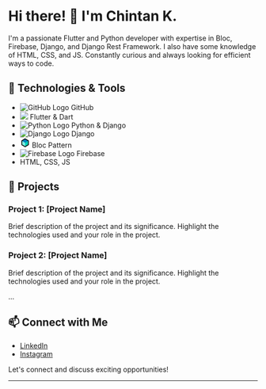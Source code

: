 # Hi there! 👋 I'm Chintan K.

I'm a passionate Flutter and Python developer with expertise in Bloc, Firebase, Django, and Django Rest Framework. I also have some knowledge of HTML, CSS, and JS. Constantly curious and always looking for efficient ways to code.

## 🚀 Technologies & Tools

- <img src="https://github.com/fluidicon.png" alt="GitHub Logo" width="20"/> GitHub
- <img src="https://storage.googleapis.com/cms-storage-bucket/6a07d8a62f4308d2b854.svg"/> Flutter & Dart
- <img src="https://www.python.org/static/community_logos/python-logo-generic.svg" alt="Python Logo" width="20"/> Python & Django
- <img src="https://www.djangoproject.com/m/img/logos/django-logo-negative.png" alt="Django Logo" width="20"/> Django
- <img src="https://raw.githubusercontent.com/felangel/bloc/master/docs/assets/favicon.ico" alt="Bloc Logo" width="20"/> Bloc Pattern
- <img src="https://firebase.google.com/images/brand-guidelines/logo-logomark.png" alt="Firebase Logo" width="20"/> Firebase
- HTML, CSS, JS

## 🔧 Projects

### Project 1: [Project Name]

Brief description of the project and its significance. Highlight the technologies used and your role in the project.

### Project 2: [Project Name]

Brief description of the project and its significance. Highlight the technologies used and your role in the project.

...

## 📫 Connect with Me

- [LinkedIn](https://www.linkedin.com/in/chintan-k-798a21193/)
- [Instagram](https://www.instagram.com/chintan__k?utm_source=qr&igsh=MXZ5b2l2M3JpbW5pcw==)

Let's connect and discuss exciting opportunities!

---
